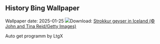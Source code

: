 ## History Bing Wallpaper
Wallpaper date: 2025-01-25
![](https://www.bing.com/th?id=OHR.IcelandGeyser_EN-US7648999118_UHD.jpg&w=1000)Download: [Strokkur geyser in Iceland (© John and Tina Reid/Getty Images)](https://www.bing.com/th?id=OHR.IcelandGeyser_EN-US7648999118_UHD.jpg)

Auto get programm by LtgX
